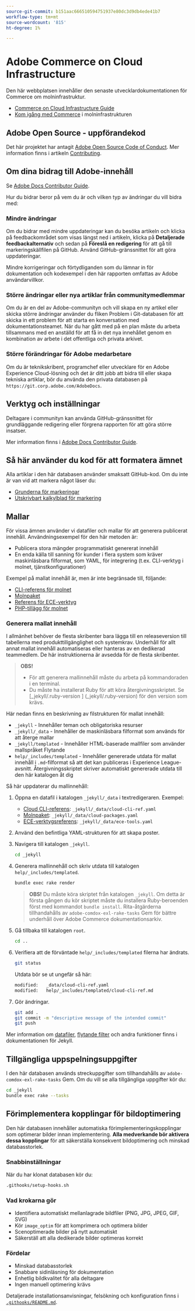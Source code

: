 ```yaml
---
source-git-commit: b151aac666510594751937e80dc3d9db4ede41b7
workflow-type: tm+mt
source-wordcount: '815'
ht-degree: 1%

---
```

# Adobe Commerce on Cloud Infrastructure

Den här webbplatsen innehåller den senaste utvecklardokumentationen för Commerce om molninfrastruktur.

- [Commerce on Cloud Infrastructure Guide](https://experienceleague.adobe.com/en/docs/commerce-on-cloud/user-guide/overview)
- [Kom igång med Commerce](https://experienceleague.adobe.com/en/docs/commerce-on-cloud/start/overview) i molninfrastrukturen

## Adobe Open Source - uppförandekod

Det här projektet har antagit [Adobe Open Source Code of Conduct](code-of-conduct.md). Mer information finns i artikeln [Contributing](contributing.md).

## Om dina bidrag till Adobe-innehåll

Se [Adobe Docs Contributor Guide](https://experienceleague.adobe.com/en/docs/contributor/contributor-guide/introduction).

Hur du bidrar beror på vem du är och vilken typ av ändringar du vill bidra med:

### Mindre ändringar

Om du bidrar med mindre uppdateringar kan du besöka artikeln och klicka på feedbackområdet som visas längst ned i artikeln, klicka på **Detaljerade feedbackalternativ** och sedan på **Föreslå en redigering** för att gå till markeringskällfilen på GitHub. Använd GitHub-gränssnittet för att göra uppdateringar.

Mindre korrigeringar och förtydliganden som du lämnar in för dokumentation och kodexempel i den här rapporten omfattas av Adobe användarvillkor.

### Större ändringar eller nya artiklar från communitymedlemmar

Om du är en del av Adobe-communityn och vill skapa en ny artikel eller skicka större ändringar använder du fliken Problem i Git-databasen för att skicka in ett problem för att starta en konversation med dokumentationsteamet. När du har gått med på en plan måste du arbeta tillsammans med en anställd för att få in det nya innehållet genom en kombination av arbete i det offentliga och privata arkivet.

### Större förändringar för Adobe medarbetare

Om du är teknikskribent, programchef eller utvecklare för en Adobe Experience Cloud-lösning och det är ditt jobb att bidra till eller skapa tekniska artiklar, bör du använda den privata databasen på `https://git.corp.adobe.com/AdobeDocs`.

## Verktyg och inställningar

Deltagare i communityn kan använda GitHub-gränssnittet för grundläggande redigering eller förgrena rapporten för att göra större insatser.

Mer information finns i [Adobe Docs Contributor Guide](https://experienceleague.adobe.com/en/docs/contributor/contributor-guide/introduction).

## Så här använder du kod för att formatera ämnet

Alla artiklar i den här databasen använder smaksatt GitHub-kod. Om du inte är van vid att markera något läser du:

- [Grunderna för markeringar](https://docs.github.com/en/get-started/writing-on-github/getting-started-with-writing-and-formatting-on-github/basic-writing-and-formatting-syntax)
- [Utskrivbart kalkylblad för markering](https://docs.github.com/en/get-started/writing-on-github/getting-started-with-writing-and-formatting-on-github/basic-writing-and-formatting-syntax)

## Mallar

För vissa ämnen använder vi datafiler och mallar för att generera publicerat innehåll. Användningsexempel för den här metoden är:

- Publicera stora mängder programmatiskt genererat innehåll
- En enda källa till sanning för kunder i flera system som kräver maskinläsbara filformat, som YAML, för integrering (t.ex. CLI-verktyg i molnet, tjänstkonfigurationer)

Exempel på mallat innehåll är, men är inte begränsade till, följande:

- [CLI-referens för molnet](help/templated/cloud-cli-ref.md)
- [Molnpaket](help/templated/cloud-packages.md)
- [Referens för ECE-verktyg](help/templated/ece-tools.md)
- [PHP-tillägg för molnet](help/templated/php-extensions-cloud.md)

### Generera mallat innehåll

I allmänhet behöver de flesta skribenter bara lägga till en releaseversion till tabellerna med produkttillgänglighet och systemkrav. Underhåll för allt annat mallat innehåll automatiseras eller hanteras av en dedikerad teammedlem. De här instruktionerna är avsedda för de flesta skribenter.

>**OBS!**
>
>- För att generera mallinnehåll måste du arbeta på kommandoraden i en terminal.
>- Du måste ha installerat Ruby för att köra återgivningsskriptet. Se [_jekyll/.ruby-version ] (_jekyll/.ruby-version) för den version som krävs.

Här nedan finns en beskrivning av filstrukturen för mallat innehåll:

- `_jekyll` - Innehåller teman och obligatoriska resurser
- `_jekyll/_data` - Innehåller de maskinläsbara filformat som används för att återge mallar
- `_jekyll/templated` - Innehåller HTML-baserade mallfiler som använder mallspråket Flytande
- `help/_includes/templated` - Innehåller genererade utdata för mallat innehåll i `.md`-filformat så att det kan publiceras i Experience League-avsnitt. Återgivningsskriptet skriver automatiskt genererade utdata till den här katalogen åt dig

Så här uppdaterar du mallinnehåll:

1. Öppna en datafil i katalogen `_jekyll/_data` i textredigeraren. Exempel:

   - [Cloud CLI-referens](help/templated/cloud-cli-ref.md): `_jekyll/_data/cloud-cli-ref.yaml`
   - [Molnpaket](help/templated/cloud-packages.md): `_jekyll/_data/cloud-packages.yaml`
   - [ECE-verktygsreferens](help/templated/ece-tools.md): `_jekyll/_data/ece-tools.yaml`

2. Använd den befintliga YAML-strukturen för att skapa poster.

3. Navigera till katalogen `_jekyll`.

   ```bash
   cd _jekyll
   ```

4. Generera mallinnehåll och skriv utdata till katalogen `help/_includes/templated`.

   ```bash
   bundle exec rake render
   ```

   >**OBS!** Du måste köra skriptet från katalogen `_jekyll`. Om detta är första gången du kör skriptet måste du installera Ruby-beroenden först med kommandot `bundle install`. Rita-åtgärderna tillhandahålls av `adobe-comdox-exl-rake-tasks` Gem för bättre underhåll över Adobe Commerce dokumentationsarkiv.

5. Gå tillbaka till katalogen `root`.

   ```bash
   cd ..
   ```

6. Verifiera att de förväntade `help/_includes/templated` filerna har ändrats.

   ```bash
   git status
   ```

   Utdata bör se ut ungefär så här:

   ```bash
   modified:   _data/cloud-cli-ref.yaml
   modified:   help/_includes/templated/cloud-cli-ref.md
   ```

7. Gör ändringar.

   ```bash
   git add .
   git commit -m "descriptive message of the intended commit"
   git push
   ```

Mer information om [datafiler](https://jekyllrb.com/docs/datafiles), [flytande filter](https://jekyllrb.com/docs/liquid/filters/) och andra funktioner finns i dokumentationen för Jekyll.

## Tillgängliga uppspelningsuppgifter

I den här databasen används streckuppgifter som tillhandahålls av `adobe-comdox-exl-rake-tasks` Gem. Om du vill se alla tillgängliga uppgifter kör du:

```bash
cd _jekyll
bundle exec rake --tasks
```

## Förimplementera kopplingar för bildoptimering

Den här databasen innehåller automatiska förimplementeringskopplingar som optimerar bilder innan implementering. **Alla medverkande bör aktivera dessa kopplingar** för att säkerställa konsekvent bildoptimering och minskad databasstorlek.

### Snabbinställningar

När du har klonat databasen kör du:

```bash
.githooks/setup-hooks.sh
```

### Vad krokarna gör

- Identifiera automatiskt mellanlagrade bildfiler (PNG, JPG, JPEG, GIF, SVG)
- Kör `image_optim` för att komprimera och optimera bilder
- Scenoptimerade bilder på nytt automatiskt
- Säkerställ att alla dedikerade bilder optimeras korrekt

### Fördelar

- Minskad databasstorlek
- Snabbare sidinläsning för dokumentation
- Enhetlig bildkvalitet för alla deltagare
- Ingen manuell optimering krävs

Detaljerade installationsanvisningar, felsökning och konfiguration finns i [`.githooks/README.md`](.githooks/README.md).
